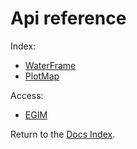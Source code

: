 # Api reference

Index:

* [WaterFrame](waterframe/index_waterframe.md)
* [PlotMap](plotmap/index_plotmap.md)

Access:

* [EGIM](access/egim/index_egim.md)

Return to the [Docs Index](../index_docs.md).
